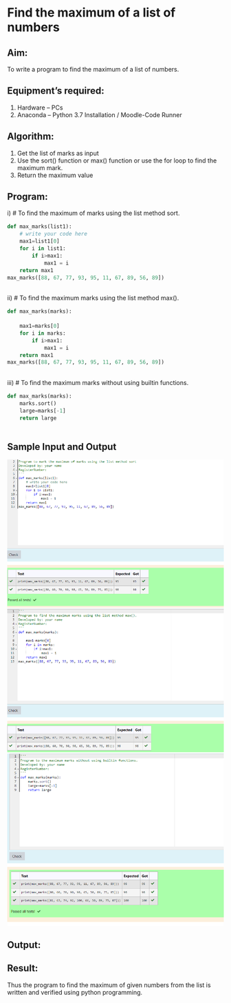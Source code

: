# Find the maximum of a list of numbers
## Aim:
To write a program to find the maximum of a list of numbers.
## Equipment’s required:
1.	Hardware – PCs
2.	Anaconda – Python 3.7 Installation / Moodle-Code Runner
## Algorithm:
1.	Get the list of marks as input
2.	Use the sort() function or max() function or use the for loop to find the maximum mark.
3.	Return the maximum value
## Program:

i)	# To find the maximum of marks using the list method sort.
```Python
def max_marks(list1):
    # write your code here
    max1=list1[0]
    for i in list1:
        if i>max1:
            max1 = i
    return max1
max_marks([88, 67, 77, 93, 95, 11, 67, 89, 56, 89])



```

ii)	# To find the maximum marks using the list method max().
```Python
def max_marks(marks):

    max1=marks[0]
    for i in marks:
        if i>max1:
            max1 = i
    return max1
max_marks([88, 67, 77, 93, 95, 11, 67, 89, 56, 89])



```

iii) # To find the maximum marks without using builtin functions.
```Python
def max_marks(marks):
    marks.sort()
    large=marks[-1]
    return large



```
## Sample Input and Output
![output](ashish4.png)
![output](ashish5.png)
![output](ashish6.png) 

## Output:

## Result:
Thus the program to find the maximum of given numbers from the list is written and verified using python programming.